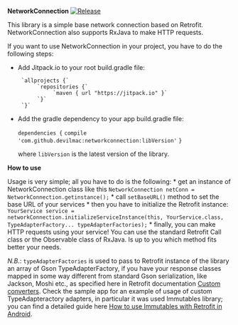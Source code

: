 **NetworkConnection**
[![Release](https://jitpack.io/v/devilmac/networkconnection.svg)](https://jitpack.io/#devilmac/networkconnection)

This library is a simple base network connection based on Retrofit.
NetworkConnection also supports RxJava to make HTTP requests.

If you want to use NetworkConnection in your project, you have to do the following steps:

* Add Jitpack.io to your root build.gradle file:

	   `allprojects {`
            `repositories {`
			     `maven { url "https://jitpack.io" }`
			`}`
	   `}`

* Add the gradle dependency to your app build.gradle file:

    `dependencies {`
        `compile 'com.github.devilmac:networkconnection:libVersion'`
    `}`

    where `libVersion` is the latest version of the library.

**How to use**

Usage is very simple; all you have to do is the following:
    * get an instance of NetworkConnection class like this
        `NetworkConnection netConn = NetworkConnection.getinstance();`
    * call `setBaseURL()` method to set the base URL of your services
    * then you have to initialize the Retrofit instance:
        `YourService service = networkConnection.initializeServiceInstance(this, YourService.class, TypeAdapterFactory... typeAdapterFactories);`
    * finally, you can make HTTP requests using your service! You can use the standard Retrofit Call<T> class or the Observable<T> class of RxJava. Is up to you which method fits better your needs.

*N.B.*: `typeAdapterFactories` is used to pass to Retrofit instance of the library an array of Gson TypeAdapterFactory, if you have your response classes mapped in some way different from standard Gson serialization, like Jackson, Moshi etc., as specified here in Retrofit documentation [Custom converters](http://square.github.io/retrofit/#restadapter-configuration). Check the sample app for an example of usage of custom TypeAdapteractory adapters, in particular it was used Immutables library; you can find a detailed guide here [How to use Immutables with Retrofit in Android](https://medium.com/@fedecola/how-to-use-immutables-with-retrofit-in-android-dde4237deb4f).
